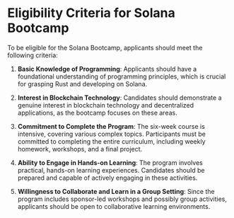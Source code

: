 # Eligibility Criteria for Solana Bootcamp

To be eligible for the Solana Bootcamp, applicants should meet the following criteria:

1. **Basic Knowledge of Programming**: Applicants should have a foundational understanding of programming principles, which is crucial for grasping Rust and developing on Solana.

2. **Interest in Blockchain Technology**: Candidates should demonstrate a genuine interest in blockchain technology and decentralized applications, as the bootcamp focuses on these areas.

3. **Commitment to Complete the Program**: The six-week course is intensive, covering various complex topics. Participants must be committed to completing the entire curriculum, including weekly homework, workshops, and a final project.

4. **Ability to Engage in Hands-on Learning**: The program involves practical, hands-on learning experiences. Candidates should be prepared and capable of actively engaging in these activities.

5. **Willingness to Collaborate and Learn in a Group Setting**: Since the program includes sponsor-led workshops and possibly group activities, applicants should be open to collaborative learning environments.
